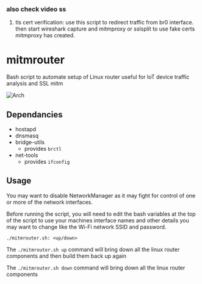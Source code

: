 ### also check video ss
1. tls cert verification: use this script to redirect traffic from br0 interface. then start wireshark capture and mitmproxy or sslsplit to use fake certs mitmproxy has created.

# mitmrouter
Bash script to automate setup of Linux router useful for IoT device traffic analysis and SSL mitm

![Arch](./img/arch.jpg)

## Dependancies

- hostapd
- dnsmasq
- bridge-utils
    - provides `brctl`
- net-tools
    - provides `ifconfig`

## Usage

You may want to disable NetworkManager as it may fight for control of one or more of the network interfaces.

Before running the script, you will need to edit the bash variables at the top of the script to use your machines interface names and other details you may want to change like the Wi-Fi network SSID and password.

```
./mitmrouter.sh: <up/down>
```

The `./mitmrouter.sh up` command will bring down all the linux router components and then build them back up again

The `./mitmrouter.sh down` command will bring down all the linux router components


